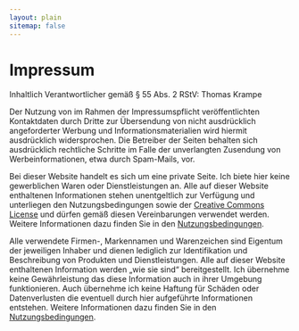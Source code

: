 ```yaml
---
layout: plain
sitemap: false
---
```


# Impressum

Inhaltlich Verantwortlicher gemäß § 55 Abs. 2 RStV: Thomas Krampe

Der Nutzung von im Rahmen der Impressumspflicht veröffentlichten Kontaktdaten durch Dritte zur Übersendung von nicht ausdrücklich angeforderter Werbung und Informationsmaterialien wird hiermit ausdrücklich widersprochen. Die Betreiber der Seiten behalten sich ausdrücklich rechtliche Schritte im Falle der unverlangten Zusendung von Werbeinformationen, etwa durch Spam-Mails, vor.

Bei dieser Website handelt es sich um eine private Seite. Ich biete hier keine gewerblichen Waren oder Dienstleistungen an. Alle auf dieser Website enthaltenen Informationen stehen unentgeltlich zur Verfügung und unterliegen den Nutzungsbedingungen sowie der [Creative Commons License](https://creativecommons.org/licenses/by/4.0/) und dürfen gemäß diesen Vereinbarungen verwendet werden. Weitere Informationen dazu finden Sie in den <a href="/nutzung.md">Nutzungsbedingungen</a>.

Alle verwendete Firmen-, Markennamen und Warenzeichen sind Eigentum der jeweiligen Inhaber und dienen lediglich zur Identifikation und Beschreibung von Produkten und Dienstleistungen.
Alle auf dieser Website enthaltenen Information werden „wie sie sind“ bereitgestellt. Ich übernehme keine Gewährleistung das diese Information auch in ihrer Umgebung funktionieren. Auch übernehme ich keine Haftung für Schäden oder Datenverlusten die eventuell durch hier aufgeführte Informationen entstehen. Weitere Informationen dazu finden Sie in den <a href="/nutzung.md">Nutzungsbedingungen</a>.
